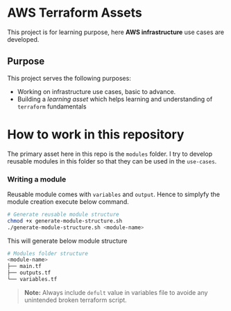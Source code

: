 # AWS Terraform Assets
This project is for learning purpose, here <b>AWS infrastructure</b> use cases are developed.
## Purpose
This project serves the following purposes:
- Working on infrastructure use cases, basic to advance.
- Building a <i>learning asset</i> which helps learning and understanding of `terraform` fundamentals

# How to work in this repository
The primary asset here in this repo is the `modules` folder. I try to develop reusable modules in this folder so that they can be used in the `use-cases`.
### Writing a module
Reusable module comes with `variables` and `output`. Hence to simplyfy the module creation execute below command.
```bash
# Generate reusable module structure
chmod +x generate-module-structure.sh
./generate-module-structure.sh <module-name>
```
This will generate below module structure
```bash
# Modules folder structure
<module-name>
├── main.tf
├── outputs.tf
└── variables.tf
```
> <b>Note:</b> Always include `defult` value in variables file to avoide any unintended broken terraform script. 
